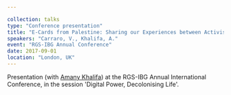 ```yaml
---

collection: talks
type: "Conference presentation"
title: "E-Cards from Palestine: Sharing our Experiences between Activism and Research"
speakers: "Carraro, V., Khalifa, A."
event: "RGS-IBG Annual Conference"
date: 2017-09-01
location: "London, UK"
---
```

Presentation (with [Amany Khalifa](https://twitter.com/amanykhalefa?lang=en)) at the RGS-IBG Annual International Conference, in the session 'Digital Power, Decolonising Life'.
